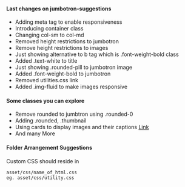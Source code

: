 #### Last changes on jumbotron-suggestions
- Adding meta tag to enable responsiveness
- Introducing container class
- Changing col-sm to col-md
- Removed height restrictions to jumbotron
- Remove height restrictions to images
- Just showing alternative to b tag which is .font-weight-bold class
- Added .text-white to title
- Just showing .rounded-pill to jumbotron image
- Added .font-weight-bold to jumbotron
- Removed utilities.css link
- Added .img-fluid to make images responsive

#### Some classes you can explore
- Remove rounded to jumbtron using .rounded-0
- Adding .rounded, .thumbnail
- Using cards to display images and their captions [Link](https://getbootstrap.com/docs/4.3/components/card/#images)
- And many More

#### Folder Arrangement Suggestions
Custom CSS should reside in

    asset/css/name_of_html.css
    eg. asset/css/utility.css